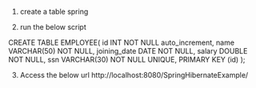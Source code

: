 1. create a table spring

2. run the below script

CREATE TABLE EMPLOYEE(
    id INT NOT NULL auto_increment, 
    name VARCHAR(50) NOT NULL,
    joining_date DATE NOT NULL,
    salary DOUBLE NOT NULL,
    ssn VARCHAR(30) NOT NULL UNIQUE,
    PRIMARY KEY (id)
);

3. Access the below url
http://localhost:8080/SpringHibernateExample/
